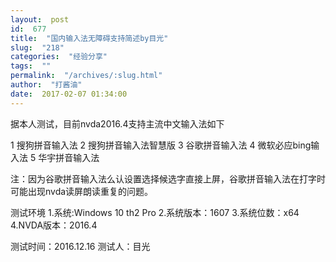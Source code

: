 ```yaml
---
layout:  post
id:  677
title:  "国内输入法无障碍支持简述by目光"
slug:  "218"
categories:  "经验分享"
tags:  ""
permalink:  "/archives/:slug.html"
author:  "打酱油"
date:  2017-02-07 01:34:00
---
```




据本人测试，目前nvda2016.4支持主流中文输入法如下

1 搜狗拼音输入法
2 搜狗拼音输入法智慧版
3 谷歌拼音输入法
4 微软必应bing输入法
5 华宇拼音输入法

注：因为谷歌拼音输入法么认设置选择候选字直接上屏，谷歌拼音输入法在打字时可能出现nvda读屏朗读重复的问题。
   
测试环境
1.系统:Windows 10 th2 Pro
2.系统版本：1607
3.系统位数：x64
4.NVDA版本：2016.4

测试时间：2016.12.16
测试人：目光
